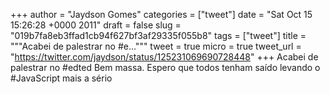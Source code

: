 
+++
author = "Jaydson Gomes"
categories = ["tweet"]
date = "Sat Oct 15 15:26:28 +0000 2011"
draft = false
slug = "019b7fa8eb3ffad1cb94f627bf3af29335f055b8"
tags = ["tweet"]
title = """Acabei de palestrar no #e..."""
tweet = true
micro = true
tweet_url = "https://twitter.com/jaydson/status/125231069690728448"
+++
Acabei de palestrar no #edted Bem massa. Espero que todos tenham saído  levando o #JavaScript mais a sério

